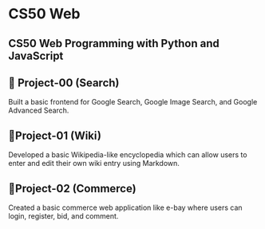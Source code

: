 # CS50 Web
## CS50 Web Programming with Python and JavaScript 

## 🔎 Project-00 (Search)
Built a basic frontend for Google Search, Google Image Search, and Google Advanced Search.

## 📖Project-01 (Wiki) 
Developed a basic Wikipedia-like encyclopedia which can allow users to enter and edit their own wiki entry using Markdown.  

## 💱Project-02 (Commerce)
Created a basic commerce web application like e-bay where users can login, register, bid, and comment.